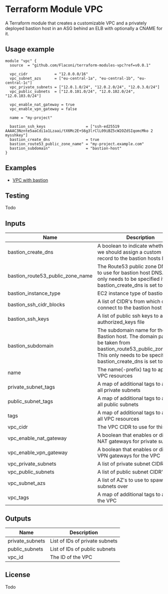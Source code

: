 # Terraform Module VPC

A Terraform module that creates a customizable VPC and a privately deployed bastion host in an ASG
behind an ELB with optionally a CNAME for it.

## Usage example

```hcl
module "vpc" {
  source  = "github.com/Flaconi/terraform-modules-vpc?ref=v0.0.1"

  vpc_cidr            = "12.0.0.0/16"
  vpc_subnet_azs      = ["eu-central-1a", "eu-central-1b", "eu-central-1c"]
  vpc_private_subnets = ["12.0.1.0/24", "12.0.2.0/24", "12.0.3.0/24"]
  vpc_public_subnets  = ["12.0.101.0/24", "12.0.102.0/24", "12.0.103.0/24"]

  vpc_enable_nat_gateway = true
  vpc_enable_vpn_gateway = false

  name = "my-project"

  bastion_ssh_keys                  = ["ssh-ed25519 AAAAC3Nznte5aaCdi1a1Lzaai/tX6Mc2E+S6g3lrClL09iBZ5cW2OZdSIqomcMko 2 mysshkey"]
  bastion_create_dns                = true
  bastion_route53_public_zone_name" = "my-project.example.com"
  bastion_subdomain"                = "bastion-host"
}
```

## Examples

* [VPC with bastion](examples/vpc-with-bastion/)

## Testing

Todo

## Inputs

| Name | Description | Type | Default | Required |
|------|-------------|:----:|:-----:|:-----:|
| bastion_create_dns | A boolean to indicate whether or not we should assign a custom DNS record to the bastion hosts ELB. | string | `false` | no |
| bastion_route53_public_zone_name | The Route53 public zone DNS name to use for bastion host DNS. This only needs to be specified if bastion_create_dns is set to true. | string | `` | no |
| bastion_instance_type | EC2 instance type of bastion host. | string | `t2.micro` | no |
| bastion_ssh_cidr_blocks | A list of CIDR's from which one can connect to the bastion host ELB | list | `<list>` | no |
| bastion_ssh_keys | A list of public ssh keys to add to authorized_keys file | list | - | yes |
| bastion_subdomain | The subdomain name for the Bastion host. The domain part will be taken from bastion_route53_public_zone_name. This only needs to be specified if bastion_create_dns is set to true. | string | `bastion` | no |
| name | The name(-prefix) tag to apply to all VPC resources | string | - | yes |
| private_subnet_tags | A map of additional tags to apply to all private subnets | map | `<map>` | no |
| public_subnet_tags | A map of additional tags to apply to all public subnets | map | `<map>` | no |
| tags | A map of additional tags to apply to all VPC resources | map | `<map>` | no |
| vpc_cidr | The VPC CIDR to use for this VPC. | string | - | yes |
| vpc_enable_nat_gateway | A boolean that enables or disables NAT gateways for private subnets | string | - | yes |
| vpc_enable_vpn_gateway | A boolean that enables or disables a VPN gateways for the VPC | string | - | yes |
| vpc_private_subnets | A list of private subnet CIDR's | list | - | yes |
| vpc_public_subnets | A list of public subnet CIDR's | list | - | yes |
| vpc_subnet_azs | A list of AZ's to use to spawn subnets over | list | - | yes |
| vpc_tags | A map of additional tags to apply to the VPC | map | `<map>` | no |

## Outputs

| Name | Description |
|------|-------------|
| private_subnets | List of IDs of private subnets |
| public_subnets | List of IDs of public subnets |
| vpc_id | The ID of the VPC |

## License

Todo


